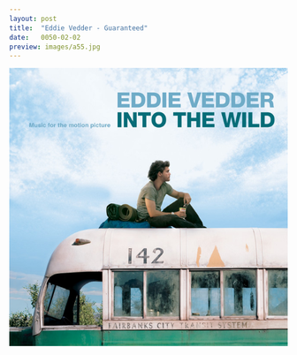 ```yaml
---
layout: post
title:  "Eddie Vedder - Guaranteed"
date:   0050-02-02
preview: images/a55.jpg
---
```


![Eddie Vedder - Into The Wild](/images/a55.jpg)
